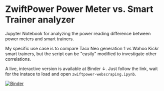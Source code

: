 # ZwiftPower Power Meter vs. Smart Trainer analyzer

Jupyter Notebook for analyzing the power reading difference between power meters and smart trainers. 

My specific use case is to compare Tacx Neo generation 1 vs Wahoo Kickr smart trainers, but the script can be "easily" modified to investigate other correlations.

A live, interactive version is available at Binder ↓. Just follow the link, wait for the instace to load and open `zwiftpower-webscraping.ipynb`.  

[![Binder](https://mybinder.org/badge_logo.svg)](https://mybinder.org/v2/gh/stalegjelsten/zwiftpower-power-data-analyzer/main)

